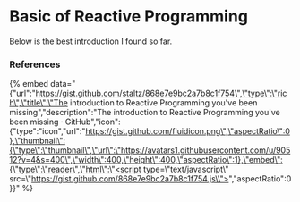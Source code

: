 # Basic of Reactive Programming

Below is the best introduction I found so far.

### References

{% embed data="{\"url\":\"https://gist.github.com/staltz/868e7e9bc2a7b8c1f754\",\"type\":\"rich\",\"title\":\"The introduction to Reactive Programming you\'ve been missing\",\"description\":\"The introduction to Reactive Programming you\'ve been missing · GitHub\",\"icon\":{\"type\":\"icon\",\"url\":\"https://gist.github.com/fluidicon.png\",\"aspectRatio\":0},\"thumbnail\":{\"type\":\"thumbnail\",\"url\":\"https://avatars1.githubusercontent.com/u/90512?v=4&s=400\",\"width\":400,\"height\":400,\"aspectRatio\":1},\"embed\":{\"type\":\"reader\",\"html\":\"<script type=\\"text/javascript\\" src=\\"https://gist.github.com/868e7e9bc2a7b8c1f754.js\\"></script>\",\"aspectRatio\":0}}" %}



